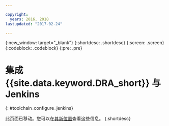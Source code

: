 ```yaml
---

copyright:
  years: 2016, 2018
lastupdated: "2017-02-24"

---
```


{:new_window: target="_blank"}
{:shortdesc: .shortdesc}
{:screen: .screen}
{:codeblock: .codeblock}
{:pre: .pre}

# 集成 {{site.data.keyword.DRA_short}} 与 Jenkins
{: #toolchain_configure_jenkins}

此页面已移动。您可以在[其新位置](/docs/services/DevOpsInsights/about_risk.html)查看这些信息。
{:shortdesc}

